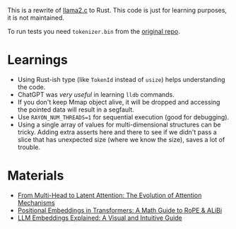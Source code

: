 This is a rewrite of [llama2.c][1] to Rust. This code is just for learning purposes, it is not maintained.

To run tests you need `tokenizer.bin` from the [original repo][1].

[1]: https://github.com/karpathy/llama2.c


# Learnings

- Using Rust-ish type (like `TokenId` instead of `usize`) helps understanding the code.
- ChatGPT was _very useful_ in learning `lldb` commands.
- If you don't keep Mmap object alive, it will be dropped and accessing the pointed data will result in a segfault.
- Use `RAYON_NUM_THREADS=1` for sequential execution (good for debugging).
- Using a single array of values for multi-dimensional structures can be tricky. Adding extra asserts here and there to see if we didn't pass a slice that has unexpected size (where we know the size), saves a lot of trouble.

# Materials
- [From Multi-Head to Latent Attention: The Evolution of Attention Mechanisms](https://vinithavn.medium.com/from-multi-head-to-latent-attention-the-evolution-of-attention-mechanisms-64e3c0505f24)
- [Positional Embeddings in Transformers: A Math Guide to RoPE & ALiBi](https://towardsdatascience.com/positional-embeddings-in-transformers-a-math-guide-to-rope-alibi/)
- [LLM Embeddings Explained: A Visual and Intuitive Guide](https://huggingface.co/spaces/hesamation/primer-llm-embedding)

